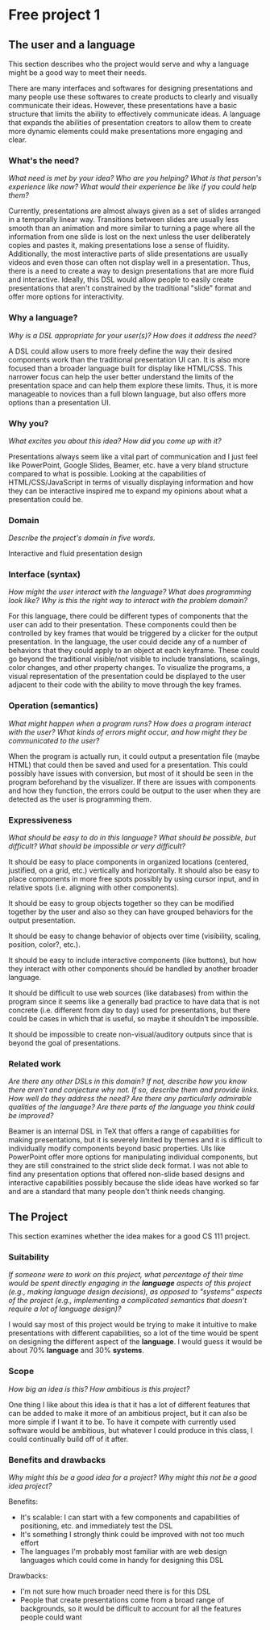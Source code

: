 # Free project 1

## The user and a language

This section describes who the project would serve and why a language might be a
good way to meet their needs.

There are many interfaces and softwares for designing presentations and many
people use these softwares to create products to clearly and visually
communicate their ideas.
However, these presentations have a basic structure that limits the ability to
effectively communicate ideas.
A language that expands the abilities of presentation creators to allow them to
create more dynamic elements could make presentations more engaging and clear.

### What's the need?

_What need is met by your idea? Who are you helping? What is that person's
experience like now? What would their experience be like if you could help
them?_

Currently, presentations are almost always given as a set of slides arranged in
a temporally linear way.
Transitions between slides are usually less smooth than an animation and more
similar to turning a page where all the information from one slide is lost on
the next unless the user deliberately copies and pastes it, making
presentations lose a sense of fluidity.
Additionally, the most interactive parts of slide presentations are usually
videos and even those can often not display well in a presentation.
Thus, there is a need to create a way to design presentations that are more
fluid and interactive.
Ideally, this DSL would allow people to easily create presentations that aren't
constrained by the traditional "slide" format and offer more options for
interactivity.

### Why a language?

_Why is a DSL appropriate for your user(s)? How does it address the need?_

A DSL could allow users to more freely define the way their desired components
work than the traditional presentation UI can.
It is also more focused than a broader language built for display like HTML/CSS.
This narrower focus can help the user better understand the limits of the
presentation space and can help them explore these limits.
Thus, it is more manageable to novices than a full blown language, but also
offers more options than a presentation UI.

### Why you?

_What excites you about this idea? How did you come up with it?_

Presentations always seem like a vital part of communication and I just feel like PowerPoint, Google Slides, Beamer, etc. have a very bland structure
compared to what is possible.
Looking at the capabilities of HTML/CSS/JavaScript in terms of visually
displaying information and how they can be interactive inspired me to expand my
opinions about what a presentation could be.

### Domain

_Describe the project's domain in five words._

Interactive and fluid presentation design

### Interface (syntax)

_How might the user interact with the language? What does programming look
like? Why is this the right way to interact with the problem domain?_

For this language, there could be different types of components that the user
can add to their presentation.
These components could then be controlled by key frames that would be triggered
by a clicker for the output presentation.
In the language, the user could decide any of a number of behaviors that they
could apply to an object at each keyframe.
These could go beyond the traditional visible/not visible to include
translations, scalings, color changes, and other property changes.
To visualize the programs, a visual representation of the presentation could be
displayed to the user adjacent to their code with the ability to move through
the key frames.

### Operation (semantics)

_What might happen when a program runs? How does a program interact with the
user? What kinds of errors might occur, and how might they be communicated to
the user?_

When the program is actually run, it could output a presentation file (maybe
HTML) that could then be saved and used for a presentation.
This could possibly have issues with conversion, but most of it should be seen
in the program beforehand by the visualizer.
If there are issues with components and how they function, the errors could be
output to the user when they are detected as the user is programming them.

### Expressiveness

_What should be easy to do in this language? What should be possible, but
difficult? What should be impossible or very difficult?_

It should be easy to place components in organized locations (centered,
justified, on a grid, etc.) vertically and horizontally.
It should also be easy to place components in more free spots possibly by using
cursor input, and in relative spots (i.e. aligning with other components).

It should be easy to group objects together so they can be modified together by
the user and also so they can have grouped behaviors for the output
presentation.

It should be easy to change behavior of objects over time (visibility, scaling,
position, color?, etc.).

It should be easy to include interactive components (like buttons), but how they
interact with other components should be handled by another broader language.

It should be difficult to use web sources (like databases) from within the
program since it seems like a generally bad practice to have data that is not
concrete (i.e. different from day to day) used for presentations, but there
could be cases in which that is useful, so maybe it shouldn't be impossible.

It should be impossible to create non-visual/auditory outputs since that is
beyond the goal of presentations.

### Related work

_Are there any other DSLs in this domain? If not, describe how you know there
aren't and conjecture why not. If so, describe them and provide links. How well
do they address the need? Are there any particularly admirable qualities of the
language? Are there parts of the language you think could be improved?_

Beamer is an internal DSL in TeX that offers a range of capabilities for making
presentations, but it is severely limited by themes and it is difficult to
individually modify components beyond basic properties.
UIs like PowerPoint offer more options for manipulating individual components,
but they are still constrained to the strict slide deck format.
I was not able to find any presentation options that offered non-slide based
designs and interactive capabilities possibly because the slide ideas have
worked so far and are a standard that many people don't think needs changing.

## The Project

This section examines whether the idea makes for a good CS 111 project.

### Suitability

_If someone were to work on this project, what percentage of their time would be
spent directly engaging in the **language** aspects of this project (e.g.,
making language design decisions), as opposed to "systems" aspects of the
project (e.g., implementing a complicated semantics that doesn't require a lot
of language design)?_

I would say most of this project would be trying to make it intuitive to make
presentations with different capabilities, so a lot of the time would be spent
on designing the different aspect of the **language**.
I would guess it would be about 70% **language** and 30% **systems**.

### Scope

_How big an idea is this? How ambitious is this project?_

One thing I like about this idea is that it has a lot of different features
that can be added to make it more of an ambitious project, but it can also be
more simple if I want it to be.
To have it compete with currently used software would be ambitious, but whatever
I could produce in this class, I could continually build off of it after.

### Benefits and drawbacks

_Why might this be a good idea for a project? Why might this not be a good idea
project?_

Benefits:
* It's scalable: I can start with a few components and capabilities of
positioning, etc. and immediately test the DSL
* It's something I strongly think could be improved with not too much effort
* The languages I'm probably most familiar with are web design languages which
could come in handy for designing this DSL

Drawbacks:
* I'm not sure how much broader need there is for this DSL
* People that create presentations come from a broad range of backgrounds, so it
would be difficult to account for all the features people could want